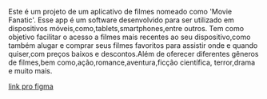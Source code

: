 Este é um projeto de um aplicativo de filmes nomeado como 'Movie Fanatic'.
Esse app é um software desenvolvido para ser utilizado em dispositivos móveis,como,tablets,smartphones,entre outros.
Tem como objetivo facilitar o acesso a filmes mais recentes ao seu dispositivo,como também alugar e comprar seus filmes favoritos para
assistir onde e quando quiser,com preços baixos e descontos.Além de oferecer diferentes gêneros de filmes,bem como,ação,romance,aventura,ficção científica,
terror,drama e muito mais.

[link pro figma](https://www.figma.com/file/3Rb22PeNsfpv24g7kRTJkH/Untitled?type=design&node-id=0-1&mode=design&t=OyPllYIYLujJVgqE-0)
